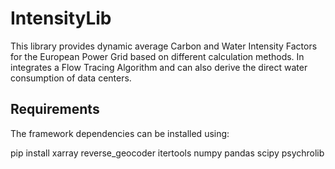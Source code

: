 # IntensityLib
This library provides dynamic average Carbon and Water Intensity Factors for the European Power Grid based on different calculation methods. In integrates a Flow Tracing Algorithm and can also derive the direct water consumption of data centers.

## Requirements
The framework dependencies can be installed using:

pip install xarray reverse_geocoder itertools numpy pandas scipy psychrolib
